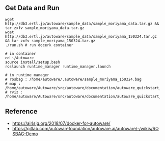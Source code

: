 ## Get Data and Run

    wget http://db3.ertl.jp/autoware/sample_data/sample_moriyama_data.tar.gz && tar zxfv sample_moriyama_data.tar.gz
    wget http://db3.ertl.jp/autoware/sample_data/sample_moriyama_150324.tar.gz && tar zxfv sample_moriyama_150324.tar.gz    
    ./run.sh # run docerk container
    
    # in container
    cd ~/Autoware
    source install/setup.bash
    roslaunch runtime_manager runtime_manager.launch

    # in runtime_manager
    # rosbag : /home/autoware/.autoware/sample_moriyama_150324.bag
    # map : /home/autoware/Autoware/src/autoware/documentation/autoware_quickstart_examples/launch/rosbag_demo/my_map.launch
    # rviz : /home/autoware/Autoware/src/autoware/documentation/autoware_quickstart_examples/launch/rosbag_demo/default.rviz


## Reference

- https://ai4sig.org/2018/07/docker-for-autoware/
- https://gitlab.com/autowarefoundation/autoware.ai/autoware/-/wikis/ROSBAG-Demo
